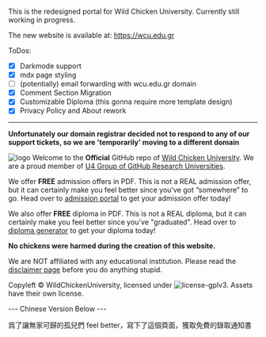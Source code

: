 This is the redesigned portal for Wild Chicken University. Currently still working in progress.

The new website is available at: https://wcu.edu.gr

ToDos:

- [x] Darkmode support
- [x] mdx page styling
- [ ] (potentially) email forwarding with wcu.edu.gr domain
- [x] Comment Section Migration
- [x] Customizable Diploma (this gonna require more template design)
- [x] Privacy Policy and About rework

---

**Unfortunately our domain registrar decided not to respond to any of our support tickets, so we are 'temporarily' moving to a different domain**

![logo](https://wcu.edu.gr/Wild_Chicken.svg) Welcome to the **Official** GitHub repo of [Wild Chicken University](https://wcu.edu.gr). We are a proud member of [U4 Group of GitHub Research Universities](https://github.com/U4Group).

We offer **FREE** admission offers in PDF. This is not a REAL admission offer, but it can certainly make you feel better since you've got “somewhere” to go. Head over to [admission portal](https://admission.wcu.edu.pl) to get your admission offer today!

We also offer **FREE** diploma in PDF. This is not a REAL diploma, but it can certainly make you feel better since you've "graduated". Head over to [diploma generator](https://wcu.edu.pl/diploma) to get your diploma today!

**No chickens were harmed during the creation of this website.**

We are NOT affiliated with any educational institution. Please read the [disclaimer page](https://wcu.edu.pl/pages/disclaimer) before you do anything stupid.

Copyleft © WildChickenUniversity, licensed under ![license-gplv3](https://img.shields.io/badge/license-GPLv3-blue). Assets have their own license.

--- Chinese Version Below ---

爲了讓無家可歸的孤兒們 feel better，寫下了這個頁面，獲取免費的錄取通知書
